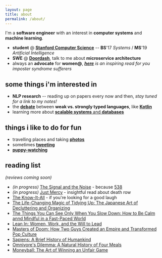 ```yaml
---
layout: page
title: about
permalink: /about/
---
```


I'm a **software engineer** with an interest in **computer systems** and **machine learning**. 
  * **student** @ [**Stanford Computer Science**](https://cs.stanford.edu) -- **BS**'17 *Systems* / **MS**'19 *Artificial Intelligence*
  * **SWE** @ [**Doordash**](https://doordash.com), talk to me about **microservice architecture**
  * always an **advocate** for **women@**, *[**here**](https://medium.com/@3fingeredfox/margaret-hamilton-lead-software-engineer-project-apollo-158754170da8) is an inspiring read for you imposter syndrome sufferers*

## some things i'm interested in
  * **NLP research** -- reading up on papers every now and then, *stay tuned for a link to my notes!*
  * the [**debate**](https://www.youtube.com/watch?v=Uxl_X3zXVAM) between **weak vs. strongly typed languages**, like [**Kotlin**](https://kotlinlang.org/)
  * learning more about [**scalable systems** and **databases**](https://blog.pragmaticengineer.com/distributed-architecture-concepts-i-have-learned-while-building-payments-systems/)

## things i like to do for fun
  * travelling places and taking [**photos**](https://www.instagram.com/cjtinah/)
  * sometimes [**tweeting**](https://twitter.com/cjtinah)
  * [**puppy-watching**](https://pbs.twimg.com/media/CswfUa-VUAAf0Uq.jpg)

## reading list 
*(reviews coming soon)*
  * *(in progress)* [The Signal and the Noise](https://www.amazon.com/Signal-Noise-Many-Predictions-Fail-but/dp/0143125087/ref=sr_1_1?s=books&ie=UTF8&qid=1505453643&sr=1-1&keywords=the+signal+and+the+noise) - because [538](http://fivethirtyeight.com/)
  * *(in progress)* [Just Mercy](https://www.amazon.com/Just-Mercy-Story-Justice-Redemption/dp/081298496X) - insightful read about death row
  * [The Know-It-All](https://www.amazon.com/Know-All-Humble-Become-Smartest/dp/0743250621/ref=sr_1_1?s=books&ie=UTF8&qid=1505453699&sr=1-1&keywords=know+it+all) - if you're looking for a good laugh
  * [The Life-Changing Magic of Tidying Up: The Japanese Art of Decluttering and Organizing](https://www.amazon.com/Life-Changing-Magic-Tidying-Decluttering-Organizing/dp/1607747308)
  * [The Things You Can See Only When You Slow Down: How to Be Calm annd Mindful in a Fast-Paced World](https://www.amazon.com/Things-Only-When-Slow-Down/dp/0143130773/ref=sr_1_1?s=books&ie=UTF8&qid=1544710450&sr=1-1&keywords=the+things+you+can+see+only+when+you+slow+down)
  * [Lean In: Women, Work, and the Will to Lead](https://www.amazon.com/gp/product/0385349947/ref=dbs_a_def_rwt_bibl_vppi_i0)
  * [Masters of Doom: How Two Guys Created an Empire and Transformed Pop Culture](https://www.amazon.com/gp/product/0812972155/ref=oh_aui_detailpage_o00_s00?ie=UTF8&psc=1)
  * [Sapiens: A Brief History of Humankind](https://www.amazon.com/Sapiens-Humankind-Yuval-Noah-Harari/dp/0062316117/ref=sr_1_1?s=books&ie=UTF8&qid=1527267023&sr=1-1&keywords=sapiens)
  * [Omnivore's Dilemma: A Natural History of Four Meals](https://www.amazon.com/Omnivores-Dilemma-Natural-History-Meals/dp/0143038583/ref=sr_1_1?s=books&ie=UTF8&qid=1544710656&sr=1-1&keywords=omnivore%27s+dilemma)
  * [Moneyball: The Art of Winning an Unfair Game](https://www.amazon.com/Moneyball-Art-Winning-Unfair-Game/dp/0393324818)
